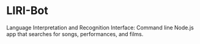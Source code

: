 # LIRI-Bot
Language Interpretation and Recognition Interface: Command line Node.js app that searches for songs, performances, and films.
